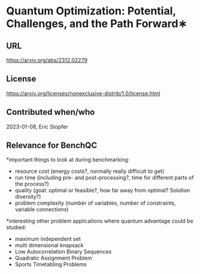 # Quantum Optimization: Potential, Challenges, and the Path Forward∗

## URL

https://arxiv.org/abs/2312.02279

## License

https://arxiv.org/licenses/nonexclusive-distrib/1.0/license.html

## Contributed when/who

2023-01-08, Eric Stopfer

## Relevance for BenchQC


*important things to look at during benchmarking:
 - resource cost (energy costs?, normally really difficult to get)
 - run time (including pre- and post-processing?, time for different parts of the process?)
 - quality (goal: optimal or feasible?, how far away from optimal? Solution diversity?)
 - problem complexity (number of variables, number of constraints, variable connections)

*interesting other problem applications where quantum advantage could be studied:
 - maximum independent set
 - multi dimensional knapsack
 - Low Autocorrelation Binary Sequences
 - Quadratic Assignment Problem
 - Sports Timetabling Problems
